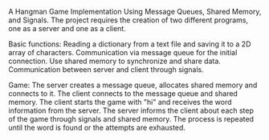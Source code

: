 A Hangman Game Implementation Using Message Queues, Shared Memory, and Signals. 
The project requires the creation of two different programs, one as a server and one as a client.

Basic functions:
Reading a dictionary from a text file and saving it to a 2D array of characters.
Communication via message queue for the initial connection.
Use shared memory to synchronize and share data.
Communication between server and client through signals.

Game:
The server creates a message queue, allocates shared memory and connects to it.
The client connects to the message queue and shared memory.
The client starts the game with "hi" and receives the word information from the server.
The server informs the client about each step of the game through signals and shared memory.
The process is repeated until the word is found or the attempts are exhausted.
